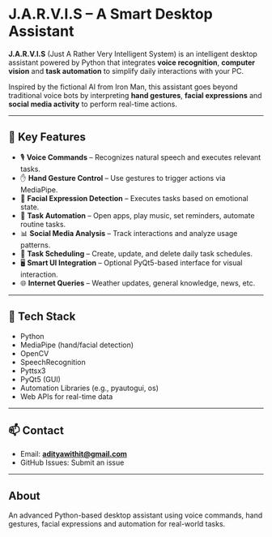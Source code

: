 # J.A.R.V.I.S – A Smart Desktop Assistant

**J.A.R.V.I.S** (Just A Rather Very Intelligent System) is an intelligent desktop assistant powered by Python that integrates **voice recognition**, **computer vision** and **task automation** to simplify daily interactions with your PC.

Inspired by the fictional AI from Iron Man, this assistant goes beyond traditional voice bots by interpreting **hand gestures**, **facial expressions** and **social media activity** to perform real-time actions.

---

## 🚀 Key Features

* 🎙️ **Voice Commands** – Recognizes natural speech and executes relevant tasks.
* ✋ **Hand Gesture Control** – Use gestures to trigger actions via MediaPipe.
* 🙂 **Facial Expression Detection** – Executes tasks based on emotional state.
* 🧾 **Task Automation** – Open apps, play music, set reminders, automate routine tasks.
* 📊 **Social Media Analysis** – Track interactions and analyze usage patterns.
* 📅 **Task Scheduling** – Create, update, and delete daily task schedules.
* 🖥️ **Smart UI Integration** – Optional PyQt5-based interface for visual interaction.
* 🌐 **Internet Queries** – Weather updates, general knowledge, news, etc.

---

## 🔧 Tech Stack

* Python
* MediaPipe (hand/facial detection)
* OpenCV
* SpeechRecognition
* Pyttsx3
* PyQt5 (GUI)
* Automation Libraries (e.g., pyautogui, os)
* Web APIs for real-time data

---

## 📫 Contact

* Email: **adityawithit@gmail.com**
* GitHub Issues: Submit an issue

---

## About

 An advanced Python-based desktop assistant using voice commands, hand gestures, facial expressions and automation for real-world tasks.
